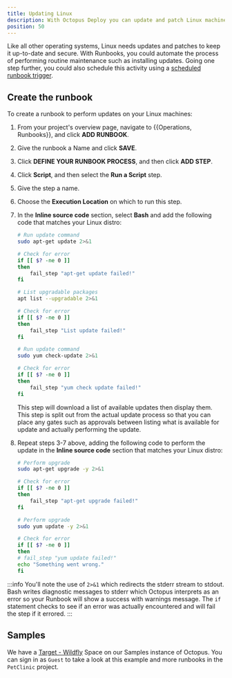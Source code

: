 ```yaml
---
title: Updating Linux
description: With Octopus Deploy you can update and patch Linux machines with a runbook as part of a routine operations task.
position: 50
---
```

Like all other operating systems, Linux needs updates and patches to keep it up-to-date and secure.  With Runbooks, you could automate the process of performing routine maintenance such as installing updates.  Going one step further, you could also schedule this activity using a [scheduled runbook trigger](/docs/operations-runbooks/scheduled-runbook-trigger/index.md).

## Create the runbook

To create a runbook to perform updates on your Linux machines:

1. From your project's overview page, navigate to {{Operations, Runbooks}}, and click **ADD RUNBOOK**.
1. Give the runbook a Name and click **SAVE**.
1. Click **DEFINE YOUR RUNBOOK PROCESS**, and then click **ADD STEP**.
1. Click **Script**, and then select the **Run a Script** step.
1. Give the step a name.
1. Choose the **Execution Location** on which to run this step.
1. In the **Inline source code** section, select **Bash** and add the following code that matches your Linux distro:

    ```bash Ubuntu
    # Run update command
    sudo apt-get update 2>&1

    # Check for error
    if [[ $? -ne 0 ]]
    then
        fail_step "apt-get update failed!"
    fi

    # List upgradable packages
    apt list --upgradable 2>&1

    # Check for error
    if [[ $? -ne 0 ]]
    then
        fail_step "List update failed!"
    fi
    ```

    ```bash CentOS/RHEL
    # Run update command
    sudo yum check-update 2>&1

    # Check for error
    if [[ $? -ne 0 ]]
    then
        fail_step "yum check update failed!"
    fi
    ```

    This step will download a list of available updates then display them.  This step is split out from the actual update process so that you can place any gates such as approvals between listing what is available for update and actually performing the update.

8.  Repeat steps 3-7 above, adding the following code to perform the update in the **Inline source code** section that matches your Linux distro:

    ```bash Ubuntu
    # Perform upgrade
    sudo apt-get upgrade -y 2>&1

    # Check for error
    if [[ $? -ne 0 ]]
    then
        fail_step "apt-get upgrade failed!"
    fi
    ```

    ```bash CentOS/RHEL
    # Perform upgrade
    sudo yum update -y 2>&1

    # Check for error
    if [[ $? -ne 0 ]]
    then
    # fail_step "yum update failed!"
    echo "Something went wrong."
    fi
    ```

:::info
You'll note the use of `2>&1` which redirects the stderr stream to stdout.  Bash writes diagnostic messages to stderr which Octopus interprets as an error so your Runbook will show a success with warnings message.  The `if` statement checks to see if an error was actually encountered and will fail the step if it errored.
:::

## Samples

We have a [Target - Wildfly](https://g.octopushq.com/TargetWildflySamplePetClinic) Space on our Samples instance of Octopus. You can sign in as `Guest` to take a look at this example and more runbooks in the `PetClinic` project.
